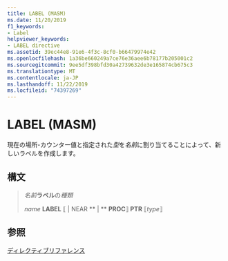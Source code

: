 ```yaml
---
title: LABEL (MASM)
ms.date: 11/20/2019
f1_keywords:
- Label
helpviewer_keywords:
- LABEL directive
ms.assetid: 39ec44e8-91e6-4f3c-8cf0-b66479974e42
ms.openlocfilehash: 1a36be660249a7ce76e36aee6b78177b205001c2
ms.sourcegitcommit: 9ee5df398bfd30a42739632de3e165874cb675c3
ms.translationtype: MT
ms.contentlocale: ja-JP
ms.lasthandoff: 11/22/2019
ms.locfileid: "74397269"
---
```

# <a name="label-masm"></a>LABEL (MASM)

現在の場所-カウンター値と指定された*型*を*名前*に割り当てることによって、新しいラベルを作成します。

## <a name="syntax"></a>構文

> *名前***ラベル**の*種類*
>
> *name* **LABEL** ⟦ | NEAR ** | ** **PROC**⟧ **PTR** ⟦*type*⟧

## <a name="see-also"></a>参照

[ディレクティブリファレンス](directives-reference.md)
